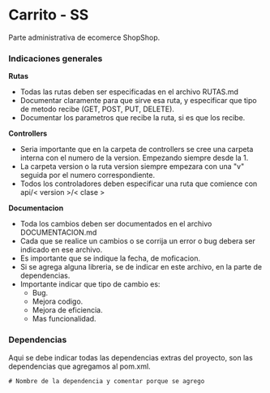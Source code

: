 # Carrito - SS

Parte administrativa de ecomerce ShopShop.

### Indicaciones generales
**Rutas**
- Todas las rutas deben ser especificadas en el archivo RUTAS.md
- Documentar claramente para que sirve esa  ruta, y especificar que tipo de metodo recibe (GET, POST, PUT, DELETE).
- Documentar los parametros que recibe la ruta, si es que los recibe.

**Controllers**
- Seria importante que en la carpeta de controllers se cree una carpeta interna con el numero de la version. Empezando siempre desde la 1.
- La carpeta version o la ruta version siempre empezara con una "v" seguida por el numero correspondiente.
- Todos los controladores deben especificar una ruta que comience con api/< version >/< clase >

**Documentacion**
- Toda los cambios deben ser documentados en el archivo DOCUMENTACION.md
- Cada que se realice un cambios o se corrija un error o bug debera ser indicado en ese archivo.
- Es importante que se indique la fecha, de moficacion.
- Si se agrega alguna libreria, se de indicar en este archivo, en la parte de dependencias.
- Importante indicar que tipo de cambio es:
  - Bug.
  - Mejora codigo.
  - Mejora de eficiencia.
  - Mas funcionalidad.

### Dependencias
Aqui se debe indicar todas las dependencias extras del proyecto, son las dependencias que agregamos al pom.xml.
```
# Nombre de la dependencia y comentar porque se agrego
```

